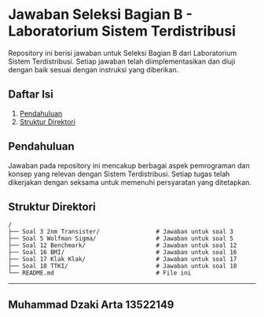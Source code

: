 # Jawaban Seleksi Bagian B - Laboratorium Sistem Terdistribusi

Repository ini berisi jawaban untuk Seleksi Bagian B dari Laboratorium Sistem Terdistribusi. Setiap jawaban telah diimplementasikan dan diuji dengan baik sesuai dengan instruksi yang diberikan.

## Daftar Isi

1. [Pendahuluan](#pendahuluan)
2. [Struktur Direktori](#struktur-direktori)

## Pendahuluan

Jawaban pada repository ini mencakup berbagai aspek pemrograman dan konsep yang relevan dengan Sistem Terdistribusi. Setiap tugas telah dikerjakan dengan seksama untuk memenuhi persyaratan yang ditetapkan.

## Struktur Direktori

```
/
├── Soal 3 2nm Transister/                # Jawaban untuk soal 3
├── Soal 5 Wolfman Sigma/                 # Jawaban untuk soal 5
├── Soal 12 Benchmark/                    # Jawaban untuk soal 12
├── Soal 16 BMI/                          # Jawaban untuk soal 16
├── Soal 17 Klak Klak/                    # Jawaban untuk soal 17
├── Soal 18 TTKI/                         # Jawaban untuk soal 18
└── README.md                             # File ini
```

---
**Muhammad Dzaki Arta**
13522149
---